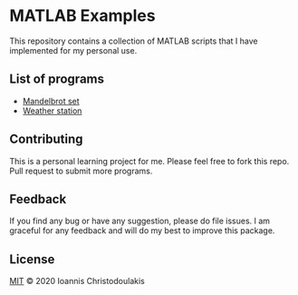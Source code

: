 # MATLAB Examples

This repository contains a collection of MATLAB scripts that I have implemented for my personal use.

## List of programs

- [Mandelbrot set](https://github.com/YodaCh96/MATLAB/tree/master/mandelbrot_set)
- [Weather station](https://github.com/YodaCh96/MATLAB/tree/master/weather_station)

## Contributing

This is a personal learning project for me. Please feel free to fork this repo. Pull request to submit more programs.

## Feedback

If you find any bug or have any suggestion, please do file issues. I am graceful for any feedback and will do my best to improve this package.

## License

[MIT](LICENSE) © 2020 Ioannis Christodoulakis

